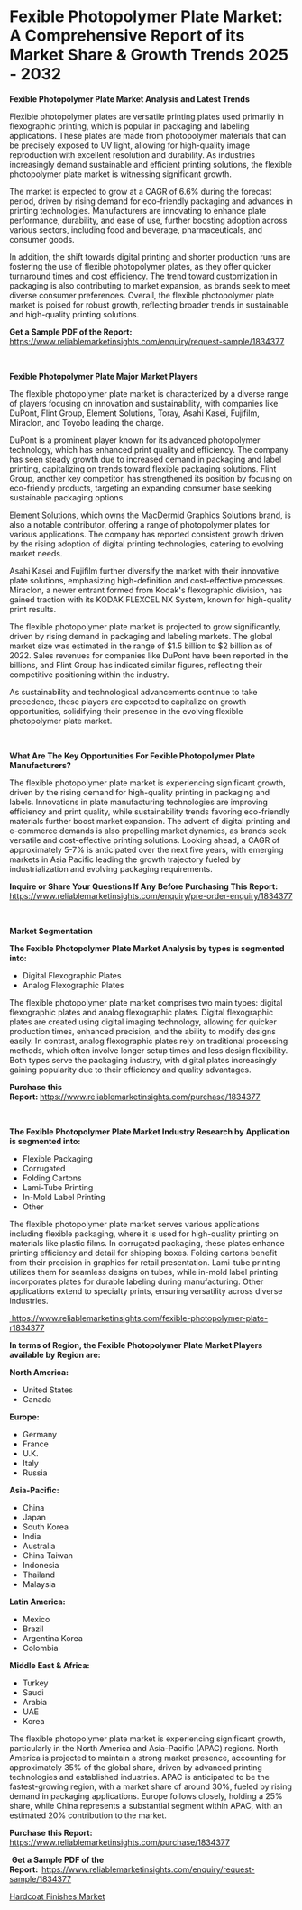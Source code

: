<p><h1>Fexible Photopolymer Plate Market: A Comprehensive Report of its Market Share & Growth Trends 2025 - 2032</h1></p><p><strong>Fexible Photopolymer Plate Market Analysis and Latest Trends</strong></p>
<p><p>Flexible photopolymer plates are versatile printing plates used primarily in flexographic printing, which is popular in packaging and labeling applications. These plates are made from photopolymer materials that can be precisely exposed to UV light, allowing for high-quality image reproduction with excellent resolution and durability. As industries increasingly demand sustainable and efficient printing solutions, the flexible photopolymer plate market is witnessing significant growth.</p><p>The market is expected to grow at a CAGR of 6.6% during the forecast period, driven by rising demand for eco-friendly packaging and advances in printing technologies. Manufacturers are innovating to enhance plate performance, durability, and ease of use, further boosting adoption across various sectors, including food and beverage, pharmaceuticals, and consumer goods. </p><p>In addition, the shift towards digital printing and shorter production runs are fostering the use of flexible photopolymer plates, as they offer quicker turnaround times and cost efficiency. The trend toward customization in packaging is also contributing to market expansion, as brands seek to meet diverse consumer preferences. Overall, the flexible photopolymer plate market is poised for robust growth, reflecting broader trends in sustainable and high-quality printing solutions.</p></p>
<p><strong>Get a Sample PDF of the Report:&nbsp;</strong> <a href="https://www.reliablemarketinsights.com/enquiry/request-sample/1834377?utm_campaign=2538&utm_medium=2&utm_source=Github&utm_content=ia&utm_term=03042025&utm_id=fexible-photopolymer-plate">https://www.reliablemarketinsights.com/enquiry/request-sample/1834377</a></p>
<p>&nbsp;</p>
<p><strong>Fexible Photopolymer Plate Major Market Players</strong></p>
<p><p>The flexible photopolymer plate market is characterized by a diverse range of players focusing on innovation and sustainability, with companies like DuPont, Flint Group, Element Solutions, Toray, Asahi Kasei, Fujifilm, Miraclon, and Toyobo leading the charge. </p><p>DuPont is a prominent player known for its advanced photopolymer technology, which has enhanced print quality and efficiency. The company has seen steady growth due to increased demand in packaging and label printing, capitalizing on trends toward flexible packaging solutions. Flint Group, another key competitor, has strengthened its position by focusing on eco-friendly products, targeting an expanding consumer base seeking sustainable packaging options.</p><p>Element Solutions, which owns the MacDermid Graphics Solutions brand, is also a notable contributor, offering a range of photopolymer plates for various applications. The company has reported consistent growth driven by the rising adoption of digital printing technologies, catering to evolving market needs. </p><p>Asahi Kasei and Fujifilm further diversify the market with their innovative plate solutions, emphasizing high-definition and cost-effective processes. Miraclon, a newer entrant formed from Kodak's flexographic division, has gained traction with its KODAK FLEXCEL NX System, known for high-quality print results.</p><p>The flexible photopolymer plate market is projected to grow significantly, driven by rising demand in packaging and labeling markets. The global market size was estimated in the range of $1.5 billion to $2 billion as of 2022. Sales revenues for companies like DuPont have been reported in the billions, and Flint Group has indicated similar figures, reflecting their competitive positioning within the industry.</p><p>As sustainability and technological advancements continue to take precedence, these players are expected to capitalize on growth opportunities, solidifying their presence in the evolving flexible photopolymer plate market.</p></p>
<p>&nbsp;</p>
<p><strong>What Are The Key Opportunities For Fexible Photopolymer Plate Manufacturers?</strong></p>
<p><p>The flexible photopolymer plate market is experiencing significant growth, driven by the rising demand for high-quality printing in packaging and labels. Innovations in plate manufacturing technologies are improving efficiency and print quality, while sustainability trends favoring eco-friendly materials further boost market expansion. The advent of digital printing and e-commerce demands is also propelling market dynamics, as brands seek versatile and cost-effective printing solutions. Looking ahead, a CAGR of approximately 5-7% is anticipated over the next five years, with emerging markets in Asia Pacific leading the growth trajectory fueled by industrialization and evolving packaging requirements.</p></p>
<p><strong>Inquire or Share Your Questions If Any Before Purchasing This Report:</strong> <a href="https://www.reliablemarketinsights.com/enquiry/pre-order-enquiry/1834377?utm_campaign=2538&utm_medium=2&utm_source=Github&utm_content=ia&utm_term=03042025&utm_id=fexible-photopolymer-plate">https://www.reliablemarketinsights.com/enquiry/pre-order-enquiry/1834377</a></p>
<p>&nbsp;</p>
<p><strong>Market Segmentation</strong></p>
<p><strong>The Fexible Photopolymer Plate Market Analysis by types is segmented into:</strong></p>
<p><ul><li>Digital Flexographic Plates</li><li>Analog Flexographic Plates</li></ul></p>
<p><p>The flexible photopolymer plate market comprises two main types: digital flexographic plates and analog flexographic plates. Digital flexographic plates are created using digital imaging technology, allowing for quicker production times, enhanced precision, and the ability to modify designs easily. In contrast, analog flexographic plates rely on traditional processing methods, which often involve longer setup times and less design flexibility. Both types serve the packaging industry, with digital plates increasingly gaining popularity due to their efficiency and quality advantages.</p></p>
<p><strong>Purchase this Report:&nbsp;</strong><a href="https://www.reliablemarketinsights.com/purchase/1834377?utm_campaign=2538&utm_medium=2&utm_source=Github&utm_content=ia&utm_term=03042025&utm_id=fexible-photopolymer-plate">https://www.reliablemarketinsights.com/purchase/1834377</a></p>
<p>&nbsp;</p>
<p><strong>The Fexible Photopolymer Plate Market Industry Research by Application is segmented into:</strong></p>
<p><ul><li>Flexible Packaging</li><li>Corrugated</li><li>Folding Cartons</li><li>Lami-Tube Printing</li><li>In-Mold Label Printing</li><li>Other</li></ul></p>
<p><p>The flexible photopolymer plate market serves various applications including flexible packaging, where it is used for high-quality printing on materials like plastic films. In corrugated packaging, these plates enhance printing efficiency and detail for shipping boxes. Folding cartons benefit from their precision in graphics for retail presentation. Lami-tube printing utilizes them for seamless designs on tubes, while in-mold label printing incorporates plates for durable labeling during manufacturing. Other applications extend to specialty prints, ensuring versatility across diverse industries.</p></p>
<p><a href="https://www.reliablemarketinsights.com/fexible-photopolymer-plate-r1834377?utm_campaign=2538&utm_medium=2&utm_source=Github&utm_content=ia&utm_term=03042025&utm_id=fexible-photopolymer-plate">&nbsp;https://www.reliablemarketinsights.com/fexible-photopolymer-plate-r1834377</a></p>
<p><strong>In terms of Region, the Fexible Photopolymer Plate Market Players available by Region are:</strong></p>
<p>
    <p> <strong> North America: </strong>
        <ul>
            <li>United States</li>
            <li>Canada</li>
        </ul>
        </p> 
    <p> <strong> Europe: </strong>
        <ul>
            <li>Germany</li>
            <li>France</li>
            <li>U.K.</li>
            <li>Italy</li>
            <li>Russia</li>
        </ul>
        </p> 
    <p> <strong> Asia-Pacific: </strong>
        <ul>
            <li>China</li>
            <li>Japan</li>
            <li>South Korea</li>
            <li>India</li>
            <li>Australia</li>
            <li>China Taiwan</li>
            <li>Indonesia</li>
            <li>Thailand</li>
            <li>Malaysia</li>
        </ul>
        </p> 
    <p> <strong> Latin America: </strong>
        <ul>
            <li>Mexico</li>
            <li>Brazil</li>
            <li>Argentina Korea</li>
            <li>Colombia</li>
        </ul>
        </p> 
    <p> <strong> Middle East & Africa: </strong>
        <ul>
            <li>Turkey</li>
            <li>Saudi</li>
            <li>Arabia</li>
            <li>UAE</li>
            <li>Korea</li>
        </ul>
    </p>
    </p>
<p><p>The flexible photopolymer plate market is experiencing significant growth, particularly in the North America and Asia-Pacific (APAC) regions. North America is projected to maintain a strong market presence, accounting for approximately 35% of the global share, driven by advanced printing technologies and established industries. APAC is anticipated to be the fastest-growing region, with a market share of around 30%, fueled by rising demand in packaging applications. Europe follows closely, holding a 25% share, while China represents a substantial segment within APAC, with an estimated 20% contribution to the market.</p></p>
<p><strong>Purchase this Report: </strong><a href="https://www.reliablemarketinsights.com/purchase/1834377?utm_campaign=2538&utm_medium=2&utm_source=Github&utm_content=ia&utm_term=03042025&utm_id=fexible-photopolymer-plate">https://www.reliablemarketinsights.com/purchase/1834377</a></p>
<p>&nbsp;<strong>Get a Sample PDF of the Report:&nbsp;&nbsp;</strong><a href="https://www.reliablemarketinsights.com/enquiry/request-sample/1834377?utm_campaign=2538&utm_medium=2&utm_source=Github&utm_content=ia&utm_term=03042025&utm_id=fexible-photopolymer-plate">https://www.reliablemarketinsights.com/enquiry/request-sample/1834377</a></p>
<p><strong></strong></p>
<p><p><a href="https://github.com/barnickclara79/Market-Research-Report-List-1/blob/main/hardcoat-finishes-market.md?utm_campaign=2538&utm_medium=2&utm_source=Github&utm_content=ia&utm_term=03042025&utm_id=fexible-photopolymer-plate">Hardcoat Finishes Market</a></p></p>